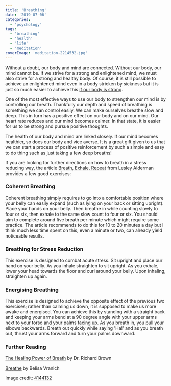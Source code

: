 ```yaml
---
title: 'Breathing'
date: '2019-07-06'
categories:
  - 'psychology'
tags:
  - 'breathing'
  - 'health'
  - 'life'
  - 'meditation'
coverImage: 'meditation-2214532.jpg'
---
```


Without a doubt, our body and mind are connected. Without our body, our mind cannot be. If we strive for a strong and enlightened mind, we must also strive for a strong and healthy body. Of course, it is still possible to achieve an enlightened mind even in a body stricken by sickness but it is just so much easier to achieve this [if our body is strong](http://spearoflight.blog/2019/04/19/practice-exercise/).

One of the most effective ways to use our body to strengthen our mind is by controlling our breath. Thankfully our depth and speed of breathing is something we can control easily. We can make ourselves breathe slow and deep. This in turn has a positive effect on our body and on our mind. Our heart rate reduces and our mind becomes calmer. In that state, it is easier for us to be strong and pursue positive thoughts.

The health of our body and mind are linked closely. If our mind becomes healthier, so does our body and vice averse. It is a great gift given to us that we can start a process of positive reinforcement by such a simple and easy to do thing such as just taking a few deep breaths!

If you are looking for further directions on how to breath in a stress reducing way, the article [Breath, Exhale, Repeat](https://www.nytimes.com/2016/11/09/well/mind/breathe-exhale-repeat-the-benefits-of-controlled-breathing.html) from Lesley Alderman provides a few good exercises:

### Coherent Breathing

Coherent breathing simply requires to go into a comfortable position where your belly can easily expand (such as lying on your back or sitting upright). Place your hands on your belly. Then breathe in while counting slowly to four or six, then exhale to the same slow count to four or six. You should aim to complete around five breath per minute which might require some practice. The article recommends to do this for 10 to 20 minutes a day but I think much less time spent on this, even a minute or two, can already yield noticeable results.

### Breathing for Stress Reduction

This exercise is designed to combat acute stress. Sit upright and place our hand on your belly. As you inhale straighten to sit upright. As you exhale, lower your head towards the floor and curl around your belly. Upon inhaling, straighten up again.

### Energising Breathing

This exercise is designed to achieve the opposite effect of the previous two exercises; rather than calming us down, it is supposed to make us more awake and energised. You can achieve this by standing with a straight back and keeping your arms bend at a 90 degree angle with your upper arms next to your torso and your palms facing up. As you breath in, you pull your elbows backwards. Breath out quickly while saying 'Ha!' and as you breath out, thrust your arms forward and turn your palms downward.

### Further Reading

[The Healing Power of Breath](https://www.goodreads.com/book/show/13148162-the-healing-power-of-the-breath) by Dr. Richard Brown

[Breathe](https://www.amazon.com.au/Breathe-14-Days-Oxygenating-Recharg/dp/0991358902) by Belisa Vranich

Image credit: [4144132](https://pixabay.com/photos/meditation-buddhism-monk-temple-2214532/)
